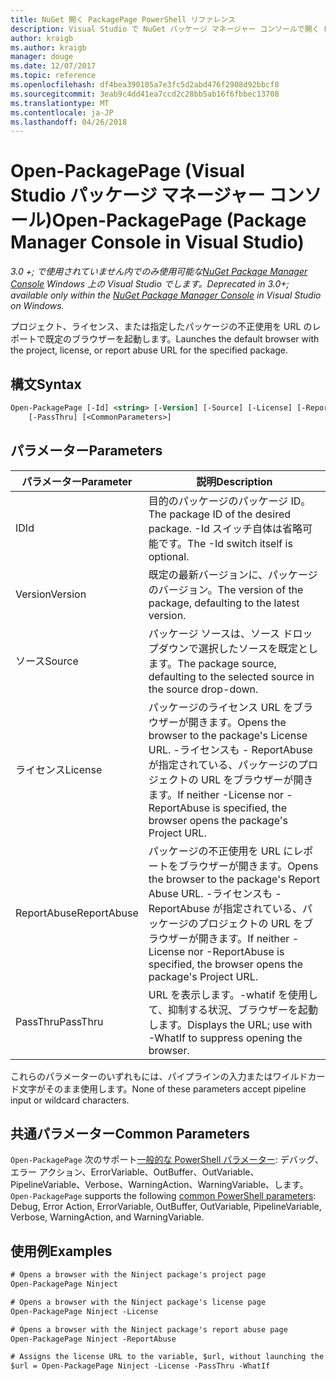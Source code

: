 ```yaml
---
title: NuGet 開く PackagePage PowerShell リファレンス
description: Visual Studio で NuGet パッケージ マネージャー コンソールで開く PackagePage PowerShell コマンドのリファレンスです。
author: kraigb
ms.author: kraigb
manager: douge
ms.date: 12/07/2017
ms.topic: reference
ms.openlocfilehash: df4bea390105a7e3fc5d2abd476f2908d92bbcf8
ms.sourcegitcommit: 3eab9c4dd41ea7ccd2c28bb5ab16f6fbbec13708
ms.translationtype: MT
ms.contentlocale: ja-JP
ms.lasthandoff: 04/26/2018
---
```

# <a name="open-packagepage-package-manager-console-in-visual-studio"></a><span data-ttu-id="42160-103">Open-PackagePage (Visual Studio パッケージ マネージャー コンソール)</span><span class="sxs-lookup"><span data-stu-id="42160-103">Open-PackagePage (Package Manager Console in Visual Studio)</span></span>

<span data-ttu-id="42160-104">*3.0 +; で使用されていません内でのみ使用可能な[NuGet Package Manager Console](package-manager-console.md) Windows 上の Visual Studio でします。*</span><span class="sxs-lookup"><span data-stu-id="42160-104">*Deprecated in 3.0+; available only within the [NuGet Package Manager Console](package-manager-console.md) in Visual Studio on Windows.*</span></span>

<span data-ttu-id="42160-105">プロジェクト、ライセンス、または指定したパッケージの不正使用を URL のレポートで既定のブラウザーを起動します。</span><span class="sxs-lookup"><span data-stu-id="42160-105">Launches the default browser with the project, license, or report abuse URL for the specified package.</span></span>

## <a name="syntax"></a><span data-ttu-id="42160-106">構文</span><span class="sxs-lookup"><span data-stu-id="42160-106">Syntax</span></span>

```ps
Open-PackagePage [-Id] <string> [-Version] [-Source] [-License] [-ReportAbuse]
    [-PassThru] [<CommonParameters>]
```

## <a name="parameters"></a><span data-ttu-id="42160-107">パラメーター</span><span class="sxs-lookup"><span data-stu-id="42160-107">Parameters</span></span>

| <span data-ttu-id="42160-108">パラメーター</span><span class="sxs-lookup"><span data-stu-id="42160-108">Parameter</span></span> | <span data-ttu-id="42160-109">説明</span><span class="sxs-lookup"><span data-stu-id="42160-109">Description</span></span> |
| --- | --- |
| <span data-ttu-id="42160-110">ID</span><span class="sxs-lookup"><span data-stu-id="42160-110">Id</span></span> | <span data-ttu-id="42160-111">目的のパッケージのパッケージ ID。</span><span class="sxs-lookup"><span data-stu-id="42160-111">The package ID of the desired package.</span></span> <span data-ttu-id="42160-112">-Id スイッチ自体は省略可能です。</span><span class="sxs-lookup"><span data-stu-id="42160-112">The -Id switch itself is optional.</span></span> |
| <span data-ttu-id="42160-113">Version</span><span class="sxs-lookup"><span data-stu-id="42160-113">Version</span></span> | <span data-ttu-id="42160-114">既定の最新バージョンに、パッケージのバージョン。</span><span class="sxs-lookup"><span data-stu-id="42160-114">The version of the package, defaulting to the latest version.</span></span> |
| <span data-ttu-id="42160-115">ソース</span><span class="sxs-lookup"><span data-stu-id="42160-115">Source</span></span> | <span data-ttu-id="42160-116">パッケージ ソースは、ソース ドロップダウンで選択したソースを既定とします。</span><span class="sxs-lookup"><span data-stu-id="42160-116">The package source, defaulting to the selected source in the source drop-down.</span></span> |
| <span data-ttu-id="42160-117">ライセンス</span><span class="sxs-lookup"><span data-stu-id="42160-117">License</span></span> | <span data-ttu-id="42160-118">パッケージのライセンス URL をブラウザーが開きます。</span><span class="sxs-lookup"><span data-stu-id="42160-118">Opens the browser to the package's License URL.</span></span> <span data-ttu-id="42160-119">-ライセンスも - ReportAbuse が指定されている、パッケージのプロジェクトの URL をブラウザーが開きます。</span><span class="sxs-lookup"><span data-stu-id="42160-119">If neither -License nor -ReportAbuse is specified, the browser opens the package's Project URL.</span></span> |
| <span data-ttu-id="42160-120">ReportAbuse</span><span class="sxs-lookup"><span data-stu-id="42160-120">ReportAbuse</span></span> | <span data-ttu-id="42160-121">パッケージの不正使用を URL にレポートをブラウザーが開きます。</span><span class="sxs-lookup"><span data-stu-id="42160-121">Opens the browser to the package's Report Abuse URL.</span></span> <span data-ttu-id="42160-122">-ライセンスも - ReportAbuse が指定されている、パッケージのプロジェクトの URL をブラウザーが開きます。</span><span class="sxs-lookup"><span data-stu-id="42160-122">If neither -License nor -ReportAbuse is specified, the browser opens the package's Project URL.</span></span> |
| <span data-ttu-id="42160-123">PassThru</span><span class="sxs-lookup"><span data-stu-id="42160-123">PassThru</span></span> | <span data-ttu-id="42160-124">URL を表示します。-whatif を使用して、抑制する状況、ブラウザーを起動します。</span><span class="sxs-lookup"><span data-stu-id="42160-124">Displays the URL; use with -WhatIf to suppress opening the browser.</span></span> |

<span data-ttu-id="42160-125">これらのパラメーターのいずれもには、パイプラインの入力またはワイルドカード文字がそのまま使用します。</span><span class="sxs-lookup"><span data-stu-id="42160-125">None of these parameters accept pipeline input or wildcard characters.</span></span>

## <a name="common-parameters"></a><span data-ttu-id="42160-126">共通パラメーター</span><span class="sxs-lookup"><span data-stu-id="42160-126">Common Parameters</span></span>

<span data-ttu-id="42160-127">`Open-PackagePage` 次のサポート[一般的な PowerShell パラメーター](http://go.microsoft.com/fwlink/?LinkID=113216): デバッグ、エラー アクション、ErrorVariable、OutBuffer、OutVariable、PipelineVariable、Verbose、WarningAction、WarningVariable、します。</span><span class="sxs-lookup"><span data-stu-id="42160-127">`Open-PackagePage` supports the following [common PowerShell parameters](http://go.microsoft.com/fwlink/?LinkID=113216): Debug, Error Action, ErrorVariable, OutBuffer, OutVariable, PipelineVariable, Verbose, WarningAction, and WarningVariable.</span></span>

## <a name="examples"></a><span data-ttu-id="42160-128">使用例</span><span class="sxs-lookup"><span data-stu-id="42160-128">Examples</span></span>

```ps
# Opens a browser with the Ninject package's project page
Open-PackagePage Ninject

# Opens a browser with the Ninject package's license page
Open-PackagePage Ninject -License

# Opens a browser with the Ninject package's report abuse page  
Open-PackagePage Ninject -ReportAbuse

# Assigns the license URL to the variable, $url, without launching the browser
$url = Open-PackagePage Ninject -License -PassThru -WhatIf
```
